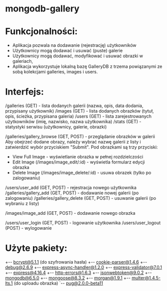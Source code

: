 # mongodb-gallery

# Funkcjonalności:
- Aplikacja pozwala na dodawanie (rejestrację) użytkowników
- Użytkownicy mogą dodawać i usuwać (puste) galerie
- Użytkownicy mogą dodawać, modyfikować i usuwać obrazki w galeriach,
- Aplikacja wykorzystuje lokalną bazę GalleryDB z trzema powiązanymi ze sobą kolekcjami galleries, images i users.

# Interfejs:
/galleries (GET) - lista dodanych galerii (nazwa, opis, data dodania, przypisany użytkownik)
/images (GET) - lista dodanych obrazków (tytuł, opis, ścieżka, przypisana galeria)
/users (GET) - lista zarejestrowanych użytkowników (imię, nazwisko, nazwa użytkownika)
/stats (GET) - statystyki serwisu (użytkownicy, galerie, obrazki)

/galleries/gallery_browse (GET, POST) - przeglądanie obrazków w galerii
Aby obejrzeć dodane obrazy, należy wybrać nazwę galerii z listy i zatwierdzić wybór przyciskiem "Submit".
Pod obrazkami są trzy przyciski:
* View Full Image - wyświetlanie obrazka w pełnej rozdzielczości
* Edit Image (/images/image_edit/:id) - wyświetla formularz edycji obrazka
* Delete Image (/images/image_delete/:id) - usuwa obrazek (tylko po zalogowaniu)

/users/user_add (GET, POST) - rejestracja nowego użytkownika
/galleries/gallery_add (GET, POST) - dodawanie nowej galerii (po zalogowaniu)
/galleries/gallery_delete (GET, POST) - usuwanie galerii (po wybraniu z listy)

/images/image_add (GET, POST) - dodawanie nowego obrazka

/users/user_login (GET, POST) - logowanie użytkownika
/users/user_logout (POST) - wylogowanie

# Użyte pakiety:
+-- bcrypt@5.1.1 (do szyfrowania hasła)
+-- cookie-parser@1.4.6
+-- debug@2.6.9
+-- express-async-handler@1.2.0
+-- express-validator@7.0.1
+-- express@4.16.4
+-- http-errors@1.6.3
+-- jsonwebtoken@9.0.2
+-- mongodb@6.5.0
+-- mongoose@8.3.2
+-- morgan@1.9.1
+-- multer@1.4.5-lts.1 (do uploadu obrazka)
`-- pug@2.0.0-beta11

